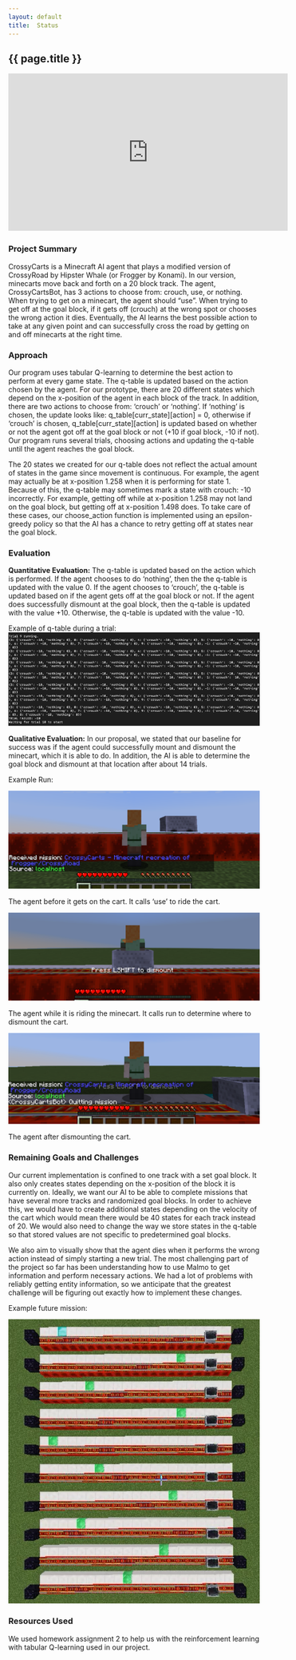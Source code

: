 ```yaml
---
layout: default
title:  Status
---
```

## {{ page.title }}


<iframe width="560" height="315" src="https://www.youtube.com/embed/my8mlsEsDHk?rel=0&amp;showinfo=0" frameborder="0" allow="accelerometer; autoplay; encrypted-media; gyroscope; picture-in-picture" allowfullscreen></iframe>

### Project Summary
CrossyCarts is a Minecraft AI agent that plays a modified version of CrossyRoad by Hipster Whale (or Frogger by Konami). In our version, minecarts move back and forth on a 20 block track. The agent, CrossyCartsBot, has 3 actions to choose from: crouch, use, or nothing. When trying to get on a minecart, the agent should “use”. When trying to get off at the goal block, if it gets off (crouch) at the wrong spot or chooses the wrong action it dies. Eventually, the AI learns the best possible action to take at any given point and can successfully cross the road by getting on and off minecarts at the right time.

### Approach
Our program uses tabular Q-learning to determine the best action to perform at every game state. The q-table is updated based on the action chosen by the agent. For our prototype, there are 20 different states which depend on the x-position of the agent in each block of the track. In addition, there are two actions to choose from: ‘crouch’ or ‘nothing’. If ‘nothing’ is chosen, the update looks like: q_table[curr_state][action] = 0, otherwise if ‘crouch’ is chosen, q_table[curr_state][action] is updated based on whether or not the agent got off at the goal block or not (+10 if goal block, -10 if not). Our program runs several trials, choosing actions and updating the q-table until the agent reaches the goal block.

The 20 states we created for our q-table does not reflect the actual amount of states in the game since movement is continuous. For example, the agent may actually be at x-position 1.258 when it is performing for state 1. Because of this, the q-table may sometimes mark a state with crouch: -10 incorrectly. For example, getting off while at x-position 1.258 may not land on the goal block, but getting off at x-position 1.498 does. To take care of these cases, our choose_action function is implemented using an epsilon-greedy policy so that the AI has a chance to retry getting off at states near the goal block. 

### Evaluation
**Quantitative Evaluation:**
The q-table is updated based on the action which is performed. If the agent chooses to do ‘nothing’, then the the q-table is updated with the value 0. If the agent chooses to ‘crouch’, the q-table is updated based on if the agent gets off at the goal block or not. If the agent does successfully dismount at the goal block, then the q-table is updated with the value +10. Otherwise, the q-table is updated with the value -10. 

Example of q-table during a trial:
![useful image](img/status_q_table.png)


**Qualitative Evaluation:**
In our proposal, we stated that our baseline for success was if the agent could successfully mount and dismount the minecart, which it is able to do. In addition, the AI is able to determine the goal block and dismount at that location after about 14 trials. 

Example Run:

![useful image](img/ex_run1.png)

The agent before it gets on the cart. It calls ‘use’ to ride the cart. 

![useful image](img/ex_run2.png)

The agent while it is riding the minecart. It calls run to determine where to dismount the cart. 

![useful image](img/ex_run3.png)

The agent after dismounting the cart. 


### Remaining Goals and Challenges
Our current implementation is confined to one track with a set goal block. It also only creates states depending on the x-position of the block it is currently on. Ideally, we want our AI to be able to complete missions that have several more tracks and randomized goal blocks. In order to achieve this, we would have to create additional states depending on the velocity of the cart which would mean there would be 40 states for each track instead of 20. We would also need to change the way we store states in the q-table so that stored values are not specific to predetermined goal blocks.

We also aim to visually show that the agent dies when it performs the wrong action instead of simply starting a new trial. The most challenging part of the project so far has been understanding how to use Malmo to get information and perform necessary actions. We had a lot of problems with reliably getting entity information, so we anticipate that the greatest challenge will be figuring out exactly how to implement these changes.

Example future mission:

![useful_image](img/future_mission.png)



### Resources Used
We used homework assignment 2 to help us with the reinforcement learning with tabular Q-learning used in our project. 
